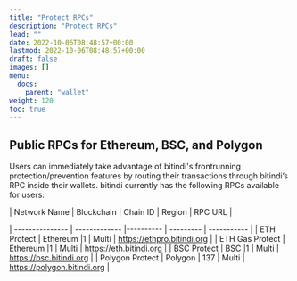 ```yaml
---
title: "Protect RPCs"
description: "Protect RPCs"
lead: ""
date: 2022-10-06T08:48:57+00:00
lastmod: 2022-10-06T08:48:57+00:00
draft: false
images: []
menu:
  docs:
    parent: "wallet"
weight: 120
toc: true
---
```

## Public RPCs for Ethereum, BSC, and Polygon

Users can immediately take advantage of bitindi's frontrunning protection/prevention features by routing their transactions through bitindi’s RPC inside their wallets. bitindi currently has the following RPCs available for users:

|  Network Name   | Blockchain  | Chain ID    | Region  | RPC URL  |

| ---------------  | -------------  |----------   | --------- | ----------- |
| ETH Protect   | Ethereum  |1  | Multi | https://ethpro.bitindi.org |
| ETH Gas Protect  | Ethereum  |1  | Multi | https://eth.bitindi.org |
| BSC Protect   | BSC  |1  | Multi | https://bsc.bitindi.org |
| Polygon Protect  | Polygon  | 137  | Multi | https://polygon.bitindi.org |
